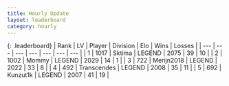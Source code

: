 ```yaml
---
title: Hourly Update
layout: leaderboard
category: hourly
---
```


{: .leaderboard}
| Rank | LV | Player | Division | Elo | Wins | Losses |
| --- | --- | --- | --- | --- | --- | --- |
| <span data-change="0">1</span> | 1017 | <span title="ID: 353063">Sktima</span> | LEGEND | <span data-change="0">2075</span> | <span data-change="0">39</span> | <span data-change="0">10</span> |
| <span data-change="1">2</span> | 1002 | <span title="ID: 163201">Mommy</span> | LEGEND | <span data-change="14">2029</span> | <span data-change="2">14</span> | <span data-change="0">1</span> |
| <span data-change="-1">3</span> | 722 | <span title="ID: 489101">Merijn2018</span> | LEGEND | <span data-change="0">2022</span> | <span data-change="0">33</span> | <span data-change="0">8</span> |
| <span data-change="0">4</span> | 492 | <span title="ID: 185505">Transcendes</span> | LEGEND | <span data-change="0">2008</span> | <span data-change="0">35</span> | <span data-change="0">11</span> |
| <span data-change="0">5</span> | 692 | <span title="ID: 392407">Kunzut1k</span> | LEGEND | <span data-change="0">2007</span> | <span data-change="0">41</span> | <span data-change="0">19</span> |